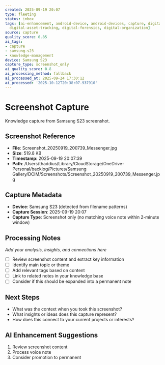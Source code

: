 ```yaml
---
created: 2025-09-19 20:07
type: fleeting
status: inbox
tags: [ai-enhancement, android-device, android-devices, capture, digital-asset-management,
  digital-asset-tracking, digital-forensics, digital-organization]
source: capture
quality_score: 0.85
ai_tags:
- capture
- samsung-s23
- knowledge-management
device: Samsung S23
capture_type: screenshot_only
ai_quality_score: 0.8
ai_processing_method: fallback
ai_processed_at: 2025-09-24 17:30:12
ai_processed: '2025-10-12T20:38:07.937910'
---
```

# Screenshot Capture

Knowledge capture from Samsung S23 screenshot.

## Screenshot Reference

- **File**: Screenshot_20250919_200739_Messenger.jpg
- **Size**: 519.6 KB
- **Timestamp**: 2025-09-19 20:07:39
- **Path**: /Users/thaddius/Library/CloudStorage/OneDrive-Personal/backlog/Pictures/Samsung Gallery/DCIM/Screenshots/Screenshot_20250919_200739_Messenger.jpg

## Capture Metadata

- **Device**: Samsung S23 (detected from filename patterns)
- **Capture Session**: 2025-09-19 20:07
- **Capture Type**: Screenshot only (no matching voice note within 2-minute window)

## Processing Notes

*Add your analysis, insights, and connections here*

- [ ] Review screenshot content and extract key information
- [ ] Identify main topic or theme
- [ ] Add relevant tags based on content
- [ ] Link to related notes in your knowledge base
- [ ] Consider if this should be expanded into a permanent note

## Next Steps

- What was the context when you took this screenshot?
- What insights or ideas does this capture represent?
- How does this connect to your current projects or interests?



## AI Enhancement Suggestions

1. Review screenshot content
2. Process voice note
3. Consider promotion to permanent
